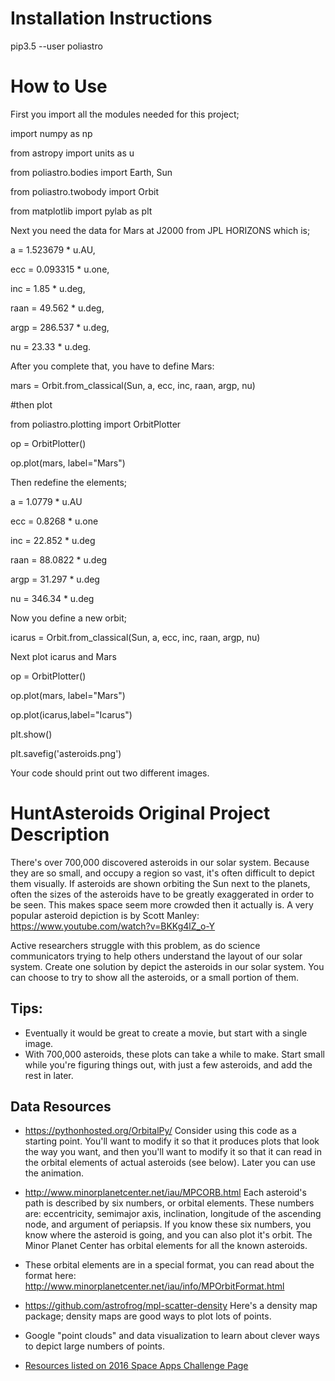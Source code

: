 
# Installation Instructions
pip3.5 --user poliastro

# How to Use
First you import all the modules needed for this project;

import numpy as np

from astropy import units as u

from poliastro.bodies import Earth, Sun

from poliastro.twobody import Orbit

from matplotlib import pylab as plt

Next you need the data for Mars at J2000 from JPL HORIZONS which is;

a = 1.523679 * u.AU,

ecc = 0.093315 * u.one,

inc = 1.85 * u.deg,

raan = 49.562 * u.deg,

argp = 286.537 * u.deg,

nu = 23.33 * u.deg.

After you complete that, you have to define Mars:

mars = Orbit.from_classical(Sun, a, ecc, inc, raan, argp, nu)

#then plot

from poliastro.plotting import OrbitPlotter

op = OrbitPlotter()

op.plot(mars, label="Mars")

Then redefine the elements;

a = 1.0779 * u.AU

ecc = 0.8268 * u.one

inc = 22.852 * u.deg

raan = 88.0822 * u.deg

argp = 31.297 * u.deg

nu = 346.34 * u.deg

Now you define a new orbit;

icarus = Orbit.from_classical(Sun, a, ecc, inc, raan, argp, nu)

Next plot icarus and Mars

op = OrbitPlotter()

op.plot(mars, label="Mars")

op.plot(icarus,label="Icarus")

plt.show()

plt.savefig('asteroids.png')

Your code should print out two different images.
# HuntAsteroids Original Project Description
There's over 700,000 discovered asteroids in our solar system. Because they are so small, and occupy a region so vast, it's often difficult to depict them visually. If asteroids are shown orbiting the Sun next to the planets, often the sizes of the asteroids have to be greatly exaggerated in order to be seen. This makes space seem more crowded then it actually is. A very popular asteroid depiction is by Scott Manley: https://www.youtube.com/watch?v=BKKg4lZ_o-Y

Active researchers struggle with this problem, as do science communicators trying to help others understand the layout of our solar system. Create one solution by depict the asteroids in our solar system. You can choose to try to show all the asteroids, or a small portion of them. 

 
## Tips:
* Eventually it would be great to create a movie, but start with a single image.
* With 700,000 asteroids, these plots can take a while to make. Start small while you're figuring things out, with just a few asteroids, and add the rest in later.


## Data Resources
* https://pythonhosted.org/OrbitalPy/
Consider using this code as a starting point. You'll want to modify it so that it produces plots that look the way you want, and then you'll want to modify it so that it can read in the orbital elements of actual asteroids (see below). Later you can use the animation.

* http://www.minorplanetcenter.net/iau/MPCORB.html
Each asteroid's path is described by six numbers, or orbital elements. These numbers are: eccentricity, semimajor axis, inclination, longitude of the ascending node, and argument of periapsis. If you know these six numbers, you know where the asteroid is going, and you can also plot it's orbit. The Minor Planet Center has orbital elements for all the known asteroids.

* These orbital elements are in a special format, you can read about the format here:
http://www.minorplanetcenter.net/iau/info/MPOrbitFormat.html

* https://github.com/astrofrog/mpl-scatter-density
Here's a density map package; density maps are good ways to plot lots of points.

* Google "point clouds" and data visualization to learn about clever ways to depict large numbers of points.

* [Resources listed on 2016 Space Apps Challenge Page](https://github.com/SpaceApps2016/Resources)
